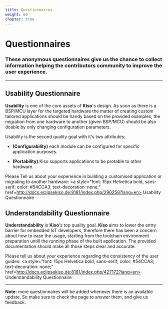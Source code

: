 ```yaml
---
title: Questionnaires
weight: 60
chapter: true
---
```


# Questionnaires

<h3> These anonymous questionnaires give us the chance to collect information helping the contributors community to improve the user experience.</h3>

------

## Usability Questionnaire

**Usability** is one of the core assets of **Kiso**'s design. As soon as there is a BSP/MCU layer for the targeted hardware the matter of creating custom tailored applications should be handy based on the provided examples, the migration from one hardware to another (given BSP/MCU) should be also doable by only changing configuration parameters.

Usability is the second quality goal with it's two attributes:

- **(Configurability)**  each module can be configured for specific application purposes.

- **(Portability)**  Kiso supports applications to be protable to other hardware.

Please Tell us about your experience in building a customised application or migrating to another hardware: <a style="font: 15px Helvetica bold, sans-serif; color: #54CCA3; text-decoration: none;" href=http://docs.eclipsekiso.de:8181/index.php/296258?lang=en> Usability Questionnaire  </a>


## Understandability Questionnaire

**Understandability** is **Kiso**'s top quality goal. **Kiso** aims to lower the entry barrier for embedded IoT developers, therefore there has been a concern about  how to ease the usage, starting from the toolchain environment preparation untill the running phase of the built application. The provided documentation should make all those steps clear and accurate.

Please tell us about your experience regarding the consistency of the user guides: <a style="font: 15px Helvetica bold, sans-serif; color: #54CCA3; text-decoration: none;" href=http://docs.eclipsekiso.de:8181/index.php/427172?lang=en> Understandability Questionnaire </a>

------
**Note:** more questionnaires will be added whenever there is an available update, So make sure to check the page to answer them, and give us feedback.  

